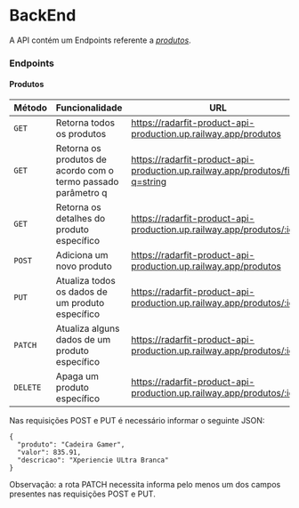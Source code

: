 # BackEnd

A API contém um Endpoints referente a _[produtos](https://radarfit-product-api-production.up.railway.app/produtos)_.

### Endpoints

#### Produtos

| Método | Funcionalidade | URL |
|---|---|---|
| `GET` | Retorna todos os produtos | https://radarfit-product-api-production.up.railway.app/produtos |
| `GET` | Retorna os produtos de acordo com o termo passado parâmetro q | https://radarfit-product-api-production.up.railway.app/produtos/find?q=string |
| `GET` | Retorna os detalhes do produto específico | https://radarfit-product-api-production.up.railway.app/produtos/:id |
| `POST` | Adiciona um novo produto | https://radarfit-product-api-production.up.railway.app/produtos |
| `PUT` | Atualiza todos os dados de um produto específico | https://radarfit-product-api-production.up.railway.app/produtos/:id |
| `PATCH` | Atualiza alguns dados de um produto específico | https://radarfit-product-api-production.up.railway.app/produtos/:id |
| `DELETE` | Apaga um produto específico | https://radarfit-product-api-production.up.railway.app/produtos/:id |

Nas requisições POST e PUT é necessário informar o seguinte JSON:

```
{
  "produto": "Cadeira Gamer",
  "valor": 835.91,
  "descricao": "Xperiencie ULtra Branca"
}
```

Observação: a rota PATCH necessita informa pelo menos um dos campos presentes nas requisições POST e PUT.
